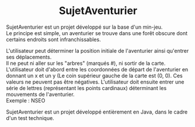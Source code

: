 <h1 align="center">SujetAventurier</h1>

<p>
SujetAventurier est un projet développé sur la base d'un min-jeu.<br>
Le principe est simple, un aventurier se trouve dans une forêt obscure dont certains endroits sont infranchissables.
</p>
<p>L'utilisateur peut déterminer la position initiale de l'aventurier ainsi qu'entrer ses déplacements.<br>
Il ne peut ni aller sur les "arbres" (marqués #), ni sortir de la carte.
L'utilisateur doit d'abord entre les coordonnées de départ de l'aventurier en donnant un x et un y (Le coin supérieur gauche de la carte est (0, 0). Ces valeurs ne peuvent pas être négatives.
L'utilisateur doit ensuite entrer une série de lettres (représentant les points cardinaux) déterminant les mouvements de l'aventurier.<br>
Exemple : NSEO
</p>
<p>
SujetAventurier est un projet développé entièrement en Java, dans le cadre d'un test technique.
</p>